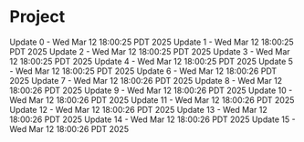 # Project
Update 0 - Wed Mar 12 18:00:25 PDT 2025
Update 1 - Wed Mar 12 18:00:25 PDT 2025
Update 2 - Wed Mar 12 18:00:25 PDT 2025
Update 3 - Wed Mar 12 18:00:25 PDT 2025
Update 4 - Wed Mar 12 18:00:25 PDT 2025
Update 5 - Wed Mar 12 18:00:25 PDT 2025
Update 6 - Wed Mar 12 18:00:26 PDT 2025
Update 7 - Wed Mar 12 18:00:26 PDT 2025
Update 8 - Wed Mar 12 18:00:26 PDT 2025
Update 9 - Wed Mar 12 18:00:26 PDT 2025
Update 10 - Wed Mar 12 18:00:26 PDT 2025
Update 11 - Wed Mar 12 18:00:26 PDT 2025
Update 12 - Wed Mar 12 18:00:26 PDT 2025
Update 13 - Wed Mar 12 18:00:26 PDT 2025
Update 14 - Wed Mar 12 18:00:26 PDT 2025
Update 15 - Wed Mar 12 18:00:26 PDT 2025
